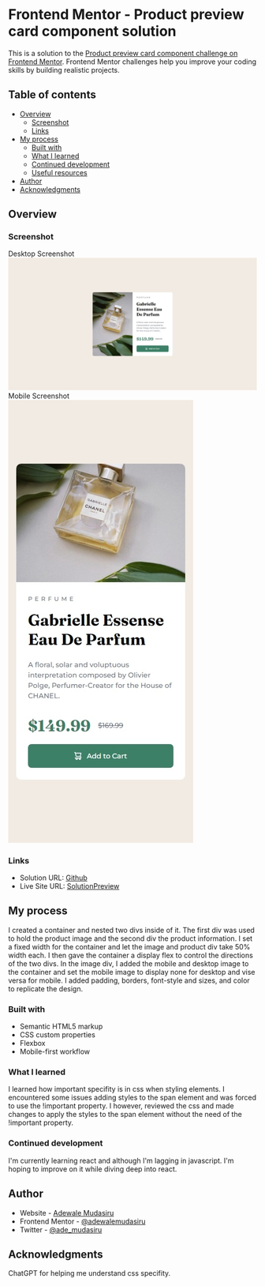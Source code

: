 # Frontend Mentor - Product preview card component solution

This is a solution to the [Product preview card component challenge on Frontend Mentor](https://www.frontendmentor.io/challenges/product-preview-card-component-GO7UmttRfa). Frontend Mentor challenges help you improve your coding skills by building realistic projects. 

 ## Table of contents

- [Overview](#overview)
  - [Screenshot](#screenshot)
  - [Links](#links)
- [My process](#my-process)
  - [Built with](#built-with)
  - [What I learned](#what-i-learned)
  - [Continued development](#continued-development)
  - [Useful resources](#useful-resources)
- [Author](#author)
- [Acknowledgments](#acknowledgments)

## Overview

### Screenshot

Desktop Screenshot
![Desktop Screenshot](./screenshots/desktop.jpeg)
Mobile Screenshot <br />
![Mobile Screenshot](./screenshots/mobile.jpeg)

### Links

- Solution URL: [Github](https://github.com/adewalemudasiru/Product-Preview-Card)
- Live Site URL: [SolutionPreview](https://adewalemudasiru.github.io/Product-Preview-Card/)

## My process

I created a container and nested two divs inside of it. The first div was used to hold the product image and the second div the product information. I set a fixed width for the container and let the image and product div take 50% width each. I then gave the container a display flex to control the directions of the two divs. In the image div, I added the mobile and desktop image to the container and set the mobile image to display none for desktop and vise versa for mobile. I added padding, borders, font-style and sizes, and color to replicate the design.

### Built with

- Semantic HTML5 markup
- CSS custom properties
- Flexbox
- Mobile-first workflow

### What I learned

I learned how important specifity is in css when styling elements. I encountered some issues adding styles to the span element and was forced to use the !important property. I however, reviewed the css and made changes to apply the styles to the span element without the need of the !important property.

### Continued development

I'm currently learning react and although I'm lagging in javascript. I'm hoping to improve on it while diving deep into react.

## Author

- Website - [Adewale Mudasiru](https://github.com/adewalemudasiru)
- Frontend Mentor - [@adewalemudasiru](https://www.frontendmentor.io/profile/adewalemudasiru)
- Twitter - [@ade_mudasiru](https://www.twitter.com/ade_mudasiru)

## Acknowledgments

ChatGPT for helping me understand css specifity.